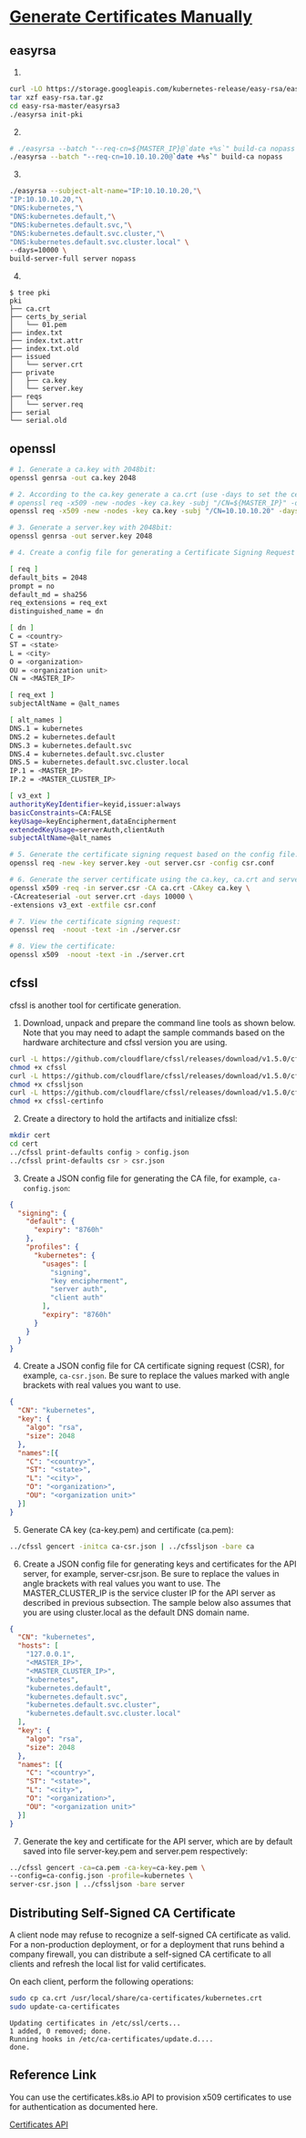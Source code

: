 [Generate Certificates Manually](https://kubernetes.io/docs/tasks/administer-cluster/certificates/)
===


## easyrsa

1. 
```bash
curl -LO https://storage.googleapis.com/kubernetes-release/easy-rsa/easy-rsa.tar.gz
tar xzf easy-rsa.tar.gz
cd easy-rsa-master/easyrsa3
./easyrsa init-pki
```

2. 
```bash
# ./easyrsa --batch "--req-cn=${MASTER_IP}@`date +%s`" build-ca nopass
./easyrsa --batch "--req-cn=10.10.10.20@`date +%s`" build-ca nopass

```

3. 
```bash
./easyrsa --subject-alt-name="IP:10.10.10.20,"\
"IP:10.10.10.20,"\
"DNS:kubernetes,"\
"DNS:kubernetes.default,"\
"DNS:kubernetes.default.svc,"\
"DNS:kubernetes.default.svc.cluster,"\
"DNS:kubernetes.default.svc.cluster.local" \
--days=10000 \
build-server-full server nopass
```

4. 
```
$ tree pki
pki
├── ca.crt
├── certs_by_serial
│   └── 01.pem
├── index.txt
├── index.txt.attr
├── index.txt.old
├── issued
│   └── server.crt
├── private
│   ├── ca.key
│   └── server.key
├── reqs
│   └── server.req
├── serial
└── serial.old

```

## openssl

```bash
# 1. Generate a ca.key with 2048bit:
openssl genrsa -out ca.key 2048

# 2. According to the ca.key generate a ca.crt (use -days to set the certificate effective time):
# openssl req -x509 -new -nodes -key ca.key -subj "/CN=${MASTER_IP}" -days 10000 -out ca.crt
openssl req -x509 -new -nodes -key ca.key -subj "/CN=10.10.10.20" -days 10000 -out ca.crt

# 3. Generate a server.key with 2048bit:
openssl genrsa -out server.key 2048

# 4. Create a config file for generating a Certificate Signing Request (CSR). Be sure to substitute the values marked with angle brackets (e.g. <MASTER_IP>) with real values before saving this to a file (e.g. csr.conf). Note that the value for MASTER_CLUSTER_IP is the service cluster IP for the API server as described in previous subsection. The sample below also assumes that you are using cluster.local as the default DNS domain name.

[ req ]
default_bits = 2048
prompt = no
default_md = sha256
req_extensions = req_ext
distinguished_name = dn

[ dn ]
C = <country>
ST = <state>
L = <city>
O = <organization>
OU = <organization unit>
CN = <MASTER_IP>

[ req_ext ]
subjectAltName = @alt_names

[ alt_names ]
DNS.1 = kubernetes
DNS.2 = kubernetes.default
DNS.3 = kubernetes.default.svc
DNS.4 = kubernetes.default.svc.cluster
DNS.5 = kubernetes.default.svc.cluster.local
IP.1 = <MASTER_IP>
IP.2 = <MASTER_CLUSTER_IP>

[ v3_ext ]
authorityKeyIdentifier=keyid,issuer:always
basicConstraints=CA:FALSE
keyUsage=keyEncipherment,dataEncipherment
extendedKeyUsage=serverAuth,clientAuth
subjectAltName=@alt_names

# 5. Generate the certificate signing request based on the config file:
openssl req -new -key server.key -out server.csr -config csr.conf

# 6. Generate the server certificate using the ca.key, ca.crt and server.csr:
openssl x509 -req -in server.csr -CA ca.crt -CAkey ca.key \
-CAcreateserial -out server.crt -days 10000 \
-extensions v3_ext -extfile csr.conf

# 7. View the certificate signing request:
openssl req  -noout -text -in ./server.csr

# 8. View the certificate:
openssl x509  -noout -text -in ./server.crt

```

## cfssl

cfssl is another tool for certificate generation.

1. Download, unpack and prepare the command line tools as shown below. Note that you may need to adapt the sample commands based on the hardware architecture and cfssl version you are using.

```bash
curl -L https://github.com/cloudflare/cfssl/releases/download/v1.5.0/cfssl_1.5.0_linux_amd64 -o cfssl
chmod +x cfssl
curl -L https://github.com/cloudflare/cfssl/releases/download/v1.5.0/cfssljson_1.5.0_linux_amd64 -o cfssljson
chmod +x cfssljson
curl -L https://github.com/cloudflare/cfssl/releases/download/v1.5.0/cfssl-certinfo_1.5.0_linux_amd64 -o cfssl-certinfo
chmod +x cfssl-certinfo
```

2. Create a directory to hold the artifacts and initialize cfssl:

```bash
mkdir cert
cd cert
../cfssl print-defaults config > config.json
../cfssl print-defaults csr > csr.json
```

3. Create a JSON config file for generating the CA file, for example, `ca-config.json`:

```json
{
  "signing": {
    "default": {
      "expiry": "8760h"
    },
    "profiles": {
      "kubernetes": {
        "usages": [
          "signing",
          "key encipherment",
          "server auth",
          "client auth"
        ],
        "expiry": "8760h"
      }
    }
  }
}
```

4. Create a JSON config file for CA certificate signing request (CSR), for example, `ca-csr.json`. Be sure to replace the values marked with angle brackets with real values you want to use.

```json
{
  "CN": "kubernetes",
  "key": {
    "algo": "rsa",
    "size": 2048
  },
  "names":[{
    "C": "<country>",
    "ST": "<state>",
    "L": "<city>",
    "O": "<organization>",
    "OU": "<organization unit>"
  }]
}
```

5. Generate CA key (ca-key.pem) and certificate (ca.pem):

```bash
../cfssl gencert -initca ca-csr.json | ../cfssljson -bare ca
```

6. Create a JSON config file for generating keys and certificates for the API server, for example, server-csr.json. Be sure to replace the values in angle brackets with real values you want to use. The MASTER_CLUSTER_IP is the service cluster IP for the API server as described in previous subsection. The sample below also assumes that you are using cluster.local as the default DNS domain name.

```json
{
  "CN": "kubernetes",
  "hosts": [
    "127.0.0.1",
    "<MASTER_IP>",
    "<MASTER_CLUSTER_IP>",
    "kubernetes",
    "kubernetes.default",
    "kubernetes.default.svc",
    "kubernetes.default.svc.cluster",
    "kubernetes.default.svc.cluster.local"
  ],
  "key": {
    "algo": "rsa",
    "size": 2048
  },
  "names": [{
    "C": "<country>",
    "ST": "<state>",
    "L": "<city>",
    "O": "<organization>",
    "OU": "<organization unit>"
  }]
}
```

7. Generate the key and certificate for the API server, which are by default saved into file server-key.pem and server.pem respectively:

```bash
../cfssl gencert -ca=ca.pem -ca-key=ca-key.pem \
--config=ca-config.json -profile=kubernetes \
server-csr.json | ../cfssljson -bare server
```

## Distributing Self-Signed CA Certificate

A client node may refuse to recognize a self-signed CA certificate as valid. For a non-production deployment, or for a deployment that runs behind a company firewall, you can distribute a self-signed CA certificate to all clients and refresh the local list for valid certificates.

On each client, perform the following operations:

```bash
sudo cp ca.crt /usr/local/share/ca-certificates/kubernetes.crt
sudo update-ca-certificates
```

```
Updating certificates in /etc/ssl/certs...
1 added, 0 removed; done.
Running hooks in /etc/ca-certificates/update.d....
done.
```

## Reference Link
You can use the certificates.k8s.io API to provision x509 certificates to use for authentication as documented here.

[Certificates API](https://kubernetes.io/docs/tasks/tls/managing-tls-in-a-cluster)



